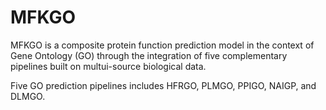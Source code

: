 # MFKGO

MFKGO is a composite protein function prediction model in the context of Gene Ontology (GO) through the integration of five complementary pipelines built on multui-source biological data.  
  
Five GO prediction pipelines includes HFRGO, PLMGO, PPIGO, NAIGP, and DLMGO.  


